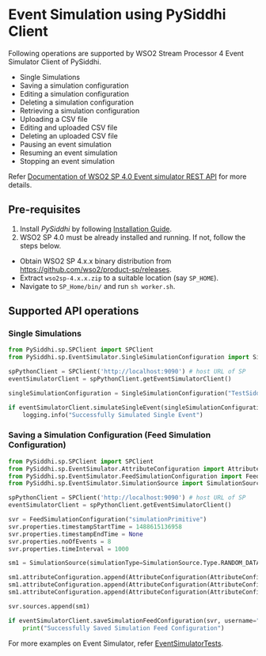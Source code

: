 # Event Simulation using PySiddhi Client

Following operations are supported by WSO2 Stream Processor 4 Event Simulator Client of PySiddhi.

* Single Simulations
* Saving a simulation configuration
* Editing a simulation configuration
* Deleting a simulation configuration
* Retrieving a simulation configuration
* Uploading a CSV file
* Editing and uploaded CSV file
* Deleting an uploaded CSV file
* Pausing an event simulation
* Resuming an event simulation
* Stopping an event simulation

Refer [Documentation of WSO2 SP 4.0 Event simulator REST API](https://docs.wso2.com/display/SP400/Simulating+Events) for more details.

## Pre-requisites
1. Install _PySiddhi_ by following [Installation Guide](Installation-Guide).
2. WSO2 SP 4.0 must be already installed and running. If not, follow the steps below.
  - Obtain WSO2 SP 4.x.x binary distribution from https://github.com/wso2/product-sp/releases.
  - Extract `wso2sp-4.x.x.zip` to a suitable location (say `SP_HOME`).
  - Navigate to `SP_Home/bin/` and run `sh worker.sh`.

## Supported API operations 

### Single Simulations
```python
from PySiddhi.sp.SPClient import SPClient
from PySiddhi.sp.EventSimulator.SingleSimulationConfiguration import SingleSimulationConfiguration

spPythonClient = SPClient('http://localhost:9090') # host URL of SP
eventSimulatorClient = spPythonClient.getEventSimulatorClient()

singleSimulationConfiguration = SingleSimulationConfiguration("TestSiddhiApp","FooStream",[None, 9, 45])

if eventSimulatorClient.simulateSingleEvent(singleSimulationConfiguration, username="admin", password="admin"):
    logging.info("Successfully Simulated Single Event")
```

### Saving a Simulation Configuration (Feed Simulation Configuration)
```python
from PySiddhi.sp.SPClient import SPClient
from PySiddhi.sp.EventSimulator.AttributeConfiguration import AttributeConfiguration
from PySiddhi.sp.EventSimulator.FeedSimulationConfiguration import FeedSimulationConfiguration
from PySiddhi.sp.EventSimulator.SimulationSource import SimulationSource

spPythonClient = SPClient('http://localhost:9090') # host URL of SP
eventSimulatorClient = spPythonClient.getEventSimulatorClient()

svr = FeedSimulationConfiguration("simulationPrimitive")
svr.properties.timestampStartTime = 1488615136958
svr.properties.timestampEndTime = None
svr.properties.noOfEvents = 8
svr.properties.timeInterval = 1000

sm1 = SimulationSource(simulationType=SimulationSource.Type.RANDOM_DATA_SIMULATION, streamName="FooStream", siddhiAppName="TestSiddhiApp", timestampInterval=5)

sm1.attributeConfiguration.append(AttributeConfiguration(AttributeConfiguration.Type.PRIMITIVE_BASED, length=10))
sm1.attributeConfiguration.append(AttributeConfiguration(AttributeConfiguration.Type.PRIMITIVE_BASED, min=35000, max=30000, precision=2))
sm1.attributeConfiguration.append(AttributeConfiguration(AttributeConfiguration.Type.PRIMITIVE_BASED, min=150, max=300))

svr.sources.append(sm1)

if eventSimulatorClient.saveSimulationFeedConfiguration(svr, username="admin", password="admin"):
    print("Successfully Saved Simulation Feed Configuration")
```

For more examples on Event Simulator, refer [EventSimulatorTests](https://github.com/wso2/PySiddhi/blob/master/Tests/SPTests/EventSimulatorTests.py).